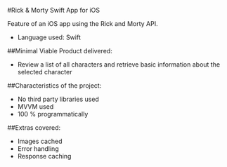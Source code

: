#Rick & Morty Swift App for iOS

Feature of an iOS app using the Rick and Morty API.

- Language used: Swift

##Minimal Viable Product delivered:
- Review a list of all characters and retrieve basic information about
the selected character

##Characteristics of the project:
- No third party libraries used
- MVVM used
- 100 % programmatically

##Extras covered:
- Images cached
- Error handling
- Response caching
